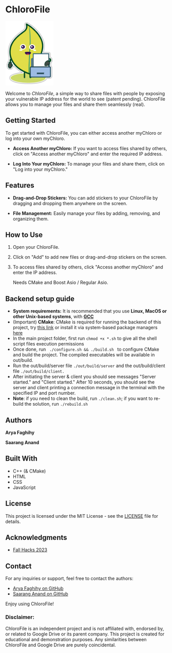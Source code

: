 # ChloroFile
<img src="website/img/fileleaf.png" alt="Your Image" width="150" height="200" />

Welcome to <i> ChloroFile</i>, a simple way to share files with people by exposing your vulnerable IP address for the world to see (patent pending). ChloroFile allows you to manage your files and share them seamlessly (real).

## Getting Started

To get started with ChloroFile, you can either access another myChloro or log into your own myChloro.

- **Access Another myChloro:** If you want to access files shared by others, click on "Access another myChloro" and enter the required IP address.

- **Log Into Your myChloro:** To manage your files and share them, click on "Log into your myChloro."

## Features

- **Drag-and-Drop Stickers:** You can add stickers to your ChloroFile by dragging and dropping them anywhere on the screen.

- **File Management:** Easily manage your files by adding, removing, and organizing them.

## How to Use

1. Open your ChloroFile.
2. Click on "Add" to add new files or drag-and-drop stickers on the screen.
3. To access files shared by others, click "Access another myChloro" and enter the IP address.

   Needs CMake and Boost Asio / Regular Asio.

## Backend setup guide

- __System requirements:__ It is recommended that you use __Linux, MacOS or other Unix-based systems__, with <a href="https://gcc.gnu.org/install/"> __GCC__ </a>
- (Important) __CMake__: CMake is required for running the backend of this project, try <a href="https://cmake.org/download/">this link</a> or install it via system-based package managers <a href="https://cgold.readthedocs.io/en/latest/first-step/installation.html">here</a>
- In the main project folder, first run <code>chmod +x *.sh</code> to give all the shell script files execution permissions
- Once done, run <code> ./configure.sh && ./build.sh </code> to configure CMake and build the project. The compiled executables will be available in out/build.
- Run the out/build/server file <code>./out/build/server</code> and the out/build/client file <code>./out/build/client.</code> 
- After initiating the server & client you should see messages "Server started." and "Client started." After 10 seconds, you should see the server and client printing a connection message in the terminal with the specified IP and port number. 
- __Note__: if you need to clean the build, run <code>./clean.sh</code>; if you want to re-build the solution, run <code>./rebuild.sh</code>

## Authors

<b> Arya Faghihy </b>

<b> Saarang Anand </b>

## Built With

- C++ (& CMake)
- HTML
- CSS
- JavaScript

## License

This project is licensed under the MIT License - see the [LICENSE](LICENSE) file for details.

## Acknowledgments

- [Fall Hacks 2023](https://www.eventbrite.ca/e/fall-hacks-2023-tickets-735239048787?aff=oddtdtcreator)

## Contact

For any inquiries or support, feel free to contact the authors:

- [Arya Faghihy on GitHub](https://github.com/Arya-Fgmain)
- [Saarang Anand on GitHub](https://github.com/saaranganand)

Enjoy using ChloroFile!

<h3>Disclaimer:</h3>
ChloroFile is an independent project and is not affiliated with, endorsed by, or related to Google Drive or its parent company. This project is created for educational and demonstration purposes. Any similarities between ChloroFile and Google Drive are purely coincidental.
